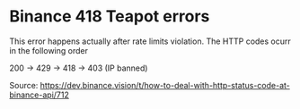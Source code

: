 # Binance 418 Teapot errors
This error happens actually after rate limits violation. The HTTP codes ocurr in the following order

200 -> 429 -> 418 -> 403 (IP banned)

Source: https://dev.binance.vision/t/how-to-deal-with-http-status-code-at-binance-api/712